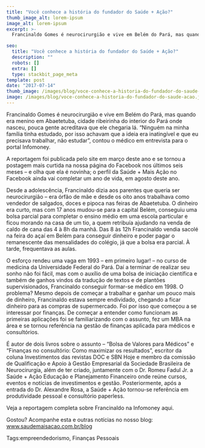 ```yaml
---
title: "Você conhece a história do fundador do Saúde + Ação?"
thumb_image_alt: lorem-ipsum
image_alt: lorem-ipsum
excerpt: >-
  Francinaldo Gomes é neurocirurgião e vive em Belém do Pará, mas quando era menino em Abaetetuba, cidade ribeirinha do interior do Pará onde nasceu, pouca gente acreditava que ele chegaria lá. “Ninguém na minha família tinha estudado, por isso achavam que a ideia era inatingível e que eu precisava trabalhar, não estudar”, contou o médico em entrevista para o portal Infomoney.

seo:
  title: "Você conhece a história do fundador do Saúde + Ação?"
  description: ""
  robots: []
  extra: []
  type: stackbit_page_meta
template: post
date: "2017-07-14"
thumb_image: /images/blog/voce-conhece-a-historia-do-fundador-do-saude-acao.jpg
image: /images/blog/voce-conhece-a-historia-do-fundador-do-saude-acao.jpg
---
```


Francinaldo Gomes é neurocirurgião e vive em Belém do Pará, mas quando era menino em Abaetetuba, cidade ribeirinha do interior do Pará onde nasceu, pouca gente acreditava que ele chegaria lá. “Ninguém na minha família tinha estudado, por isso achavam que a ideia era inatingível e que eu precisava trabalhar, não estudar”, contou o médico em entrevista para o portal Infomoney.

A reportagem foi publicada pelo site em março deste ano e se tornou a postagem mais curtida na nossa página do Facebook nos últimos seis meses – e olha que ela é novinha; o perfil da Saúde + Mais Ação no Facebook ainda vai completar um ano de vida, em agosto deste ano.

Desde a adolescência, Francinaldo dizia aos parentes que queria ser neurocirurgião – era órfão de mãe e desde os oito anos trabalhava como vendedor de salgados, doces e pipoca nas feiras de Abaetetuba. O dinheiro era curto, mas com 17 anos mudou-se para a capital Belém, conseguiu uma bolsa parcial para completar o ensino médio em uma escola particular e ficou morando na casa de um tio, a quem retribuía ajudando na venda de caldo de cana das 4 à 8h da manhã. Das 8 às 12h Francinaldo vendia sacolé na feira do açaí em Belém para conseguir dinheiro e poder pagar o remanescente das mensalidades do colégio, já que a bolsa era parcial. À tarde, frequentava as aulas.

O esforço rendeu uma vaga em 1993 – em primeiro lugar! – no curso de medicina da Universidade Federal do Pará. Daí a terminar de realizar seu sonho não foi fácil, mas com o auxílio de uma bolsa de iniciação científica e também de ganhos vindos da tradução de textos e de plantões supervisionados, Francinaldo conseguir formar-se médico em 1998. O problema? Mesmo depois de começar a trabalhar e ganhar um pouco mais de dinheiro, Francinaldo estava sempre endividado, chegando a ficar dinheiro para as compras de supermercado. Foi por isso que começou a se interessar por finanças. De começar a entender como funcionam as primeiras aplicações foi se familiarizando com o assunto, fez um MBA na área e se tornou referência na gestão de finanças aplicada para médicos e consultórios.

É autor de dois livros sobre o assunto – “Bolsa de Valores para Médicos” e “Finanças no consultório: Como maximizar os resultados”, escritor da coluna Investimentos das revistas DOC e SBN Hoje e membro da comissão de Qualificação e Apoio à Gestão Empresarial da Sociedade Brasileira de Neurocirurgia, além de ter criado, juntamente com o Dr. Romeu Fadul Jr. a Saúde + Ação Educação e Planejamento Financeiro onde reúne cursos, eventos e notícias de investimentos e gestão. Posteriormente, após a entrada do Dr. Alexandre Rosa, a Saúde + Ação tornou-se referência em produtividade pessoal e consultório paperless.

Veja a reportagem completa sobre Francinaldo na Infomoney aqui.

Gostou? Acompanhe esta e outras notícias no nosso blog: www.saudemaisacao.com.br/blog

Tags:empreendedorismo, Finanças Pessoais

